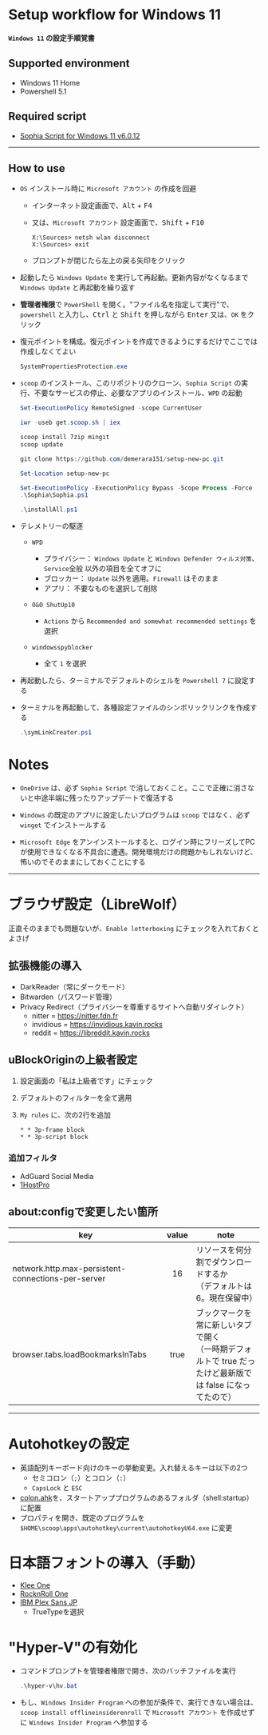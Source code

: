 # Setup workflow for Windows 11

**`Windows 11` の設定手順覚書**

## Supported environment

* Windows 11 Home
* Powershell 5.1

## Required script

* [Sophia Script for Windows 11 v6.0.12](https://github.com/farag2/Sophia-Script-for-Windows)

***

## How to use

* `OS` インストール時に `Microsoft アカウント` の作成を回避
  
  * インターネット設定画面で、<kbd>Alt</kbd> + <kbd>F4</kbd>
  
  * 又は、`Microsoft アカウント` 設定画面で、<kbd>Shift</kbd> + <kbd>F10</kbd>
    
    ```CMD
    X:\Sources> netsh wlan disconnect
    X:\Sources> exit
    ```
  
  * プロンプトが閉じたら左上の戻る矢印をクリック

* 起動したら `Windows Update` を実行して再起動。更新内容がなくなるまで `Windows Update` と再起動を繰り返す

* **管理者権限**で `PowerShell` を開く。"ファイル名を指定して実行"で、`powershell` と入力し、<kbd>Ctrl</kbd> と <kbd>Shift</kbd> を押しながら <kbd>Enter</kbd> 又は、`OK` をクリック

* 復元ポイントを構成。復元ポイントを作成できるようにするだけでここでは作成しなくてよい
  
  ```powershell
  SystemPropertiesProtection.exe
  ```

* `scoop` のインストール、このリポジトリのクローン、`Sophia Script` の実行、不要なサービスの停止、必要なアプリのインストール、`WPD` の起動
  
  ```powershell
  Set-ExecutionPolicy RemoteSigned -scope CurrentUser
  
  iwr -useb get.scoop.sh | iex
  
  scoop install 7zip mingit
  scoop update
  
  git clone https://github.com/demerara151/setup-new-pc.git
  
  Set-Location setup-new-pc
  
  Set-ExecutionPolicy -ExecutionPolicy Bypass -Scope Process -Force
  .\Sophia\Sophia.ps1
  
  .\installAll.ps1
  ```

* テレメトリーの駆逐
  
  * `WPD`
    
    * プライバシー： `Windows Update` と `Windows Defender ウィルス対策`、`Service`全般 以外の項目を全てオフに
    * ブロッカー： `Update` 以外を適用。`Firewall` はそのまま
    * アプリ： 不要なものを選択して削除
  
  * `O&O ShutUp10`
    
    * `Actions` から `Recommended and somewhat recommended settings` を選択
  
  * `windowsspyblocker`
    
    * 全て `1` を選択

* 再起動したら、ターミナルでデフォルトのシェルを `Powershell 7` に設定する

* ターミナルを再起動して、各種設定ファイルのシンボリックリンクを作成する
  
  ```powershell
  .\symLinkCreator.ps1
  ```

# Notes

* `OneDrive` は、必ず `Sophia Script` で消しておくこと。ここで正確に消さないと中途半端に残ったりアップデートで復活する

* `Windows` の既定のアプリに設定したいプログラムは `scoop` ではなく、必ず `winget` でインストールする

* `Microsoft Edge` をアンインストールすると、ログイン時にフリーズしてPCが使用できなくなる不具合に遭遇。開発環境だけの問題かもしれないけど、怖いのでそのままにしておくことにする

***

# ブラウザ設定（LibreWolf）

正直そのままでも問題ないが、`Enable letterboxing` にチェックを入れておくとよさげ

## 拡張機能の導入

* DarkReader（常にダークモード）
* Bitwarden（パスワード管理）
* Privacy Redirect（プライバシーを尊重するサイトへ自動リダイレクト）
  * nitter = https://nitter.fdn.fr
  * invidious = https://invidious.kavin.rocks
  * reddit = https://libreddit.kavin.rocks

## uBlockOriginの上級者設定

1. 設定画面の「私は上級者です」にチェック

2. デフォルトのフィルターを全て適用

3. `My rules` に、次の2行を追加
   
   ```
   * * 3p-frame block
   * * 3p-script block
   ```

### 追加フィルタ

* AdGuard Social Media
* [1HostPro](https://github.com/badmojr/1Hosts)

## about:configで変更したい箇所

| key                                                | value | note                                                         |
| -------------------------------------------------- | :---: | ------------------------------------------------------------ |
| network.http.max-persistent-connections-per-server |  16   | リソースを何分割でダウンロードするか<br />（デフォルトは6。現在保留中） |
| browser.tabs.loadBookmarksInTabs                   | true  | ブックマークを常に新しいタブで開く<br />（一時期デフォルトで true だったけど最新版では false になってたので） |

***

# Autohotkeyの設定

* 英語配列キーボード向けのキーの挙動変更。入れ替えるキーは以下の2つ
  * セミコロン（`;`）とコロン（`:`）
  * `CapsLock` と `ESC`
* [colon.ahk](autohotkey/colon.ahk)を、スタートアッププログラムのあるフォルダ（shell:startup）に配置
* プロパティを開き、既定のプログラムを `$HOME\scoop\apps\autohotkey\current\autohotkeyU64.exe` に変更

# 日本語フォントの導入（手動）

* [Klee One](https://github.com/fontworks-fonts/Klee)
* [RocknRoll One](https://github.com/fontworks-fonts/RocknRoll)
* [IBM Plex Sans JP](https://github.com/IBM/plex/releases)
  * TrueTypeを選択

# "Hyper-V"の有効化

* コマンドプロンプトを管理者権限で開き、次のバッチファイルを実行
  
  ```Powershell
  .\hyper-v\hv.bat
  ```

* もし、`Windows Insider Program` への参加が条件で、実行できない場合は、`scoop install offlineinsiderenroll` で `Microsoft アカウント` を作成せずに `Windows Insider Program` へ参加する
